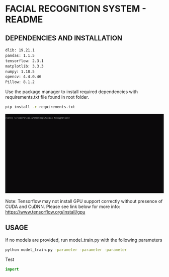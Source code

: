 # FACIAL RECOGNITION SYSTEM - README

## DEPENDENCIES AND INSTALLATION
```bash
dlib: 19.21.1
pandas: 1.1.5
tensorflow: 2.3.1
matplotlib: 3.3.3
numpy: 1.18.5
opencv: 4.4.0.46
Pillow: 8.1.2
```

Use the package manager to install required dependencies with requirements.txt file found in root folder.

```bash
pip install -r requirements.txt
```

![Alt Text](https://raw.githubusercontent.com/CallumAltham/Facial-Emotion-Recognition/main/Documentation/gifs/requirements-install.gif)

Note: Tensorflow may not install GPU support correctly without presence of CUDA and CuDNN. Please see link below for more info:
https://www.tensorflow.org/install/gpu

## USAGE

If no models are provided, run model_train.py with the following parameters

```bash
python model_train.py -parameter -parameter -parameter
```

Test

```python
import 
```
